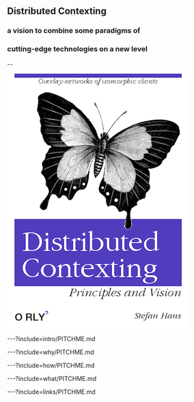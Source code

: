 ## Distributed Contexting

### a vision to combine some paradigms of
### cutting-edge technologies on a new level

--

![Distributed Contexting](assets/image/Distributed-Contexting.png)

---?include=intro/PITCHME.md

---?include=why/PITCHME.md

---?include=how/PITCHME.md

---?include=what/PITCHME.md

---?include=links/PITCHME.md

